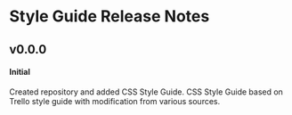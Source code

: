 # Style Guide Release Notes

## v0.0.0

#### Initial

Created repository and added CSS Style Guide.  CSS Style Guide based on Trello style guide with modification from various sources.

